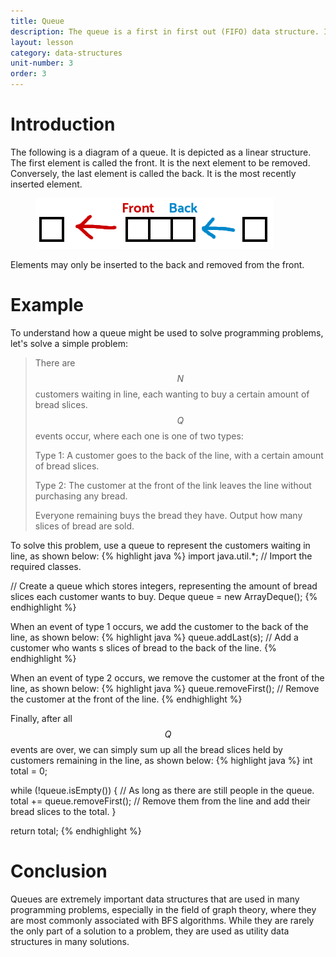 ```yaml
---
title: Queue
description: The queue is a first in first out (FIFO) data structure. It allows you to insert elements, and remove them in the order in which they were inserted.
layout: lesson
category: data-structures
unit-number: 3
order: 3
---
```


# Introduction
The following is a diagram of a queue. It is depicted as a linear structure. The first element is called the front. It is the next element to be removed. Conversely, the last element is called the back. It is the most recently inserted element.
<figure>
	<img src="/assets/cpt/diagrams/queue.png">
</figure>
Elements may only be inserted to the back and removed from the front.

# Example
To understand how a queue might be used to solve programming problems, let's solve a simple problem:
> There are $$N$$ customers waiting in line, each wanting to buy a certain amount of bread slices. $$Q$$ events occur, where each one is one of two types:
>
> Type 1: A customer goes to the back of the line, with a certain amount of bread slices.
>
> Type 2: The customer at the front of the link leaves the line without purchasing any bread.
>
> Everyone remaining buys the bread they have. Output how many slices of bread are sold.

To solve this problem, use a queue to represent the customers waiting in line, as shown below:
{% highlight java %}
import java.util.*; // Import the required classes.

// Create a queue which stores integers, representing the amount of bread slices each customer wants to buy.
Deque<Integer> queue = new ArrayDeque<Integer>();
{% endhighlight %}

When an event of type 1 occurs, we add the customer to the back of the line, as shown below:
{% highlight java %}
queue.addLast(s); // Add a customer who wants s slices of bread to the back of the line.
{% endhighlight %}

When an event of type 2 occurs, we remove the customer at the front of the line, as shown below:
{% highlight java %}
queue.removeFirst(); // Remove the customer at the front of the line.
{% endhighlight %}

Finally, after all $$Q$$ events are over, we can simply sum up all the bread slices held by customers remaining in the line, as shown below:
{% highlight java %}
int total = 0;

while (!queue.isEmpty()) { // As long as there are still people in the queue.
	total += queue.removeFirst(); // Remove them from the line and add their bread slices to the total.
}

return total;
{% endhighlight %}

# Conclusion
Queues are extremely important data structures that are used in many programming problems, especially in the field of graph theory, where they are most commonly associated with BFS algorithms. While they are rarely the only part of a solution to a problem, they are used as utility data structures in many solutions.
